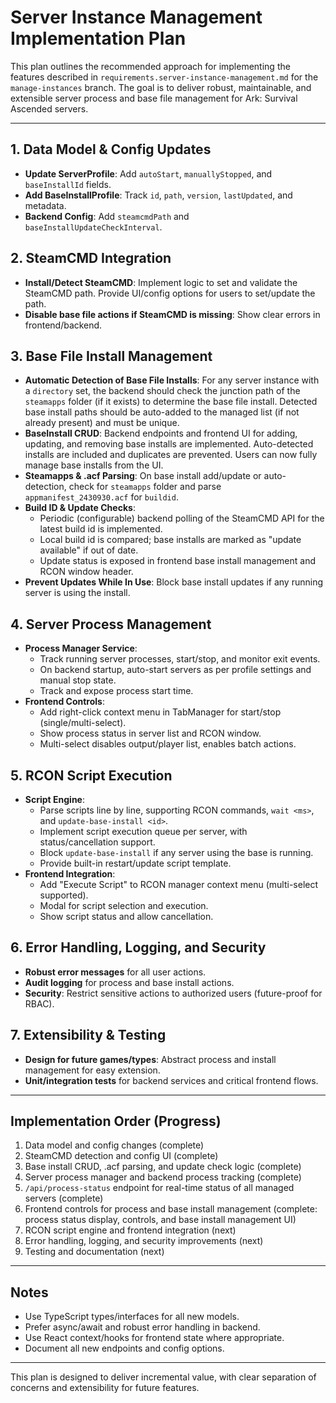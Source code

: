 # Server Instance Management Implementation Plan

This plan outlines the recommended approach for implementing the features described in `requirements.server-instance-management.md` for the `manage-instances` branch. The goal is to deliver robust, maintainable, and extensible server process and base file management for Ark: Survival Ascended servers.

---

## 1. Data Model & Config Updates
- **Update ServerProfile**: Add `autoStart`, `manuallyStopped`, and `baseInstallId` fields.
- **Add BaseInstallProfile**: Track `id`, `path`, `version`, `lastUpdated`, and metadata.
- **Backend Config**: Add `steamcmdPath` and `baseInstallUpdateCheckInterval`.

## 2. SteamCMD Integration
- **Install/Detect SteamCMD**: Implement logic to set and validate the SteamCMD path. Provide UI/config options for users to set/update the path.
- **Disable base file actions if SteamCMD is missing**: Show clear errors in frontend/backend.

## 3. Base File Install Management
- **Automatic Detection of Base File Installs**: For any server instance with a `directory` set, the backend should check the junction path of the `steamapps` folder (if it exists) to determine the base file install. Detected base install paths should be auto-added to the managed list (if not already present) and must be unique.
- **BaseInstall CRUD**: Backend endpoints and frontend UI for adding, updating, and removing base installs are implemented. Auto-detected installs are included and duplicates are prevented. Users can now fully manage base installs from the UI.
- **Steamapps & .acf Parsing**: On base install add/update or auto-detection, check for `steamapps` folder and parse `appmanifest_2430930.acf` for `buildid`.
- **Build ID & Update Checks**:
  - Periodic (configurable) backend polling of the SteamCMD API for the latest build id is implemented.
  - Local build id is compared; base installs are marked as "update available" if out of date.
  - Update status is exposed in frontend base install management and RCON window header.
- **Prevent Updates While In Use**: Block base install updates if any running server is using the install.

## 4. Server Process Management
- **Process Manager Service**:
  - Track running server processes, start/stop, and monitor exit events.
  - On backend startup, auto-start servers as per profile settings and manual stop state.
  - Track and expose process start time.
- **Frontend Controls**:
  - Add right-click context menu in TabManager for start/stop (single/multi-select).
  - Show process status in server list and RCON window.
  - Multi-select disables output/player list, enables batch actions.

## 5. RCON Script Execution
- **Script Engine**:
  - Parse scripts line by line, supporting RCON commands, `wait <ms>`, and `update-base-install <id>`.
  - Implement script execution queue per server, with status/cancellation support.
  - Block `update-base-install` if any server using the base is running.
  - Provide built-in restart/update script template.
- **Frontend Integration**:
  - Add "Execute Script" to RCON manager context menu (multi-select supported).
  - Modal for script selection and execution.
  - Show script status and allow cancellation.

## 6. Error Handling, Logging, and Security
- **Robust error messages** for all user actions.
- **Audit logging** for process and base install actions.
- **Security**: Restrict sensitive actions to authorized users (future-proof for RBAC).

## 7. Extensibility & Testing
- **Design for future games/types**: Abstract process and install management for easy extension.
- **Unit/integration tests** for backend services and critical frontend flows.

---

## Implementation Order (Progress)
1. Data model and config changes (complete)
2. SteamCMD detection and config UI (complete)
3. Base install CRUD, .acf parsing, and update check logic (complete)
4. Server process manager and backend process tracking (complete)
5. `/api/process-status` endpoint for real-time status of all managed servers (complete)
6. Frontend controls for process and base install management (complete: process status display, controls, and base install management UI)
7. RCON script engine and frontend integration (next)
8. Error handling, logging, and security improvements (next)
9. Testing and documentation (next)

---

## Notes
- Use TypeScript types/interfaces for all new models.
- Prefer async/await and robust error handling in backend.
- Use React context/hooks for frontend state where appropriate.
- Document all new endpoints and config options.

---

This plan is designed to deliver incremental value, with clear separation of concerns and extensibility for future features.
